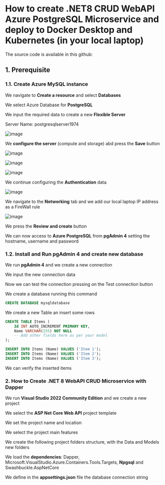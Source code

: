 # How to create .NET8 CRUD WebAPI Azure PostgreSQL Microservice and deploy to Docker Desktop and Kubernetes (in your local laptop)

The source code is available in this github: 

## 1. Prerequisite

### 1.1. Create Azure MySQL instance

We navigate to **Create a resource** and select **Databases**

We select Azure Database for **PostgreSQL**

We input the required data to create a new **Flexible Server**

Server Name: postgresqlserver1974

![image](https://github.com/luiscoco/MicroServices_dotNET8_CRUD_WebAPI-Azure-PostgreSQL/assets/32194879/76d5eef3-e234-4b40-9236-bdbb6e6e29b9)

We **configure the server** (compute and storage) abd press the **Save** button 

![image](https://github.com/luiscoco/MicroServices_dotNET8_CRUD_WebAPI-Azure-PostgreSQL/assets/32194879/6e2434a0-70d0-4821-844b-9ceddf0011e4)

![image](https://github.com/luiscoco/MicroServices_dotNET8_CRUD_WebAPI-Azure-PostgreSQL/assets/32194879/c9677b96-fee6-4020-8938-4cf18ddd8730)

![image](https://github.com/luiscoco/MicroServices_dotNET8_CRUD_WebAPI-Azure-PostgreSQL/assets/32194879/299ae028-9da3-4d99-8466-33fd9b485c62)

We continue configuring the **Authentication** data

![image](https://github.com/luiscoco/MicroServices_dotNET8_CRUD_WebAPI-Azure-PostgreSQL/assets/32194879/e9655f2e-04c5-4a68-9475-f0fc7477da28)

We navigate to the **Networking** tab and we add our local laptop IP address as a FireWall rule

![image](https://github.com/luiscoco/MicroServices_dotNET8_CRUD_WebAPI-Azure-PostgreSQL/assets/32194879/08ef7fc4-adbc-4a78-925d-c6363cc0b2b1)

We press the **Review and create** button 

We can now access to **Azure PostgreSQL** from **pgAdmin 4** setting the hostname, username and password

### 1.2. Install and Run pgAdmin 4 and create new database

We run **pgAdmin 4** and we create a new connection

We input the new connection data

Now we can test the connection pressing on the Test connection button

We create a database running this command

```sql
CREATE DATABASE mysqldatabase
```

We create a new Table an insert some rows

```sql
CREATE TABLE Items (
    Id INT AUTO_INCREMENT PRIMARY KEY,
    Name VARCHAR(255) NOT NULL
    -- Add other fields here as per your model
);

INSERT INTO Items (Name) VALUES ('Item 1');
INSERT INTO Items (Name) VALUES ('Item 2');
INSERT INTO Items (Name) VALUES ('Item 3');
```

We can verify the inserted items

### 2. How to Create .NET 8 WebAPI CRUD Microservice with Dapper

We run **Visual Studio 2022 Community Edition** and we create a new project

We select the **ASP Net Core Web API** project template

We set the project name and location

We select the project main features

We create the following project folders structure, with the Data and Models new folders

We load the **dependencies**: Dapper, Microsoft.VisualStudio.Azure.Containers.Tools.Targets, **Npgsql** and Swashbuckle.AspNetCore

We define in the **appsettings.json** file the database connection string





